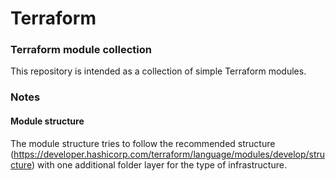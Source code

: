 # Terraform

### Terraform module collection

This repository is intended as a collection of simple Terraform modules.

### Notes

#### Module structure

The module structure tries to follow the recommended structure (https://developer.hashicorp.com/terraform/language/modules/develop/structure) with one additional folder layer for the type of infrastructure.
